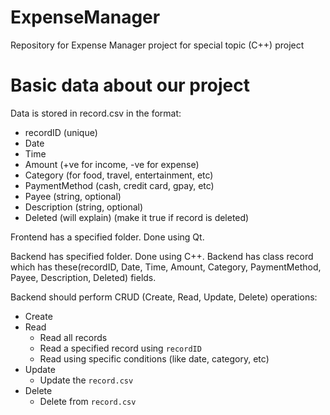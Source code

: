 # ExpenseManager
Repository for Expense Manager project for special topic (C++) project

# Basic data about our project

Data is stored in record.csv in the format:
   - recordID (unique)
   - Date
   - Time
   - Amount (+ve for income, -ve for expense)
   - Category (for food, travel, entertainment, etc)
   - PaymentMethod (cash, credit card, gpay, etc)
   - Payee (string, optional)
   - Description (string, optional)
   - Deleted (will explain) (make it true if record is deleted)

Frontend has a specified folder. Done using Qt.

Backend has specified folder. Done using C++. Backend has class record which has these(recordID, Date, Time, Amount, Category, PaymentMethod, Payee, Description, Deleted) fields.

Backend should perform CRUD (Create, Read, Update, Delete) operations:
   - Create
   - Read
     - Read all records
     - Read a specified record using `recordID`
     - Read using specific conditions (like date, category, etc)
   - Update
     - Update the `record.csv`
   - Delete
     - Delete from `record.csv`
